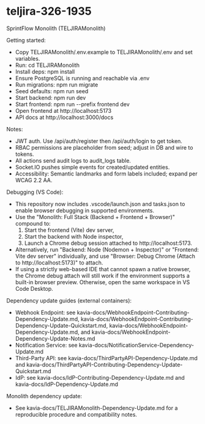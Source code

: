 # teljira-326-1935

SprintFlow Monolith (TELJIRAMonolith)

Getting started:
- Copy TELJIRAMonolith/.env.example to TELJIRAMonolith/.env and set variables.
- Run: cd TELJIRAMonolith
- Install deps: npm install
- Ensure PostgreSQL is running and reachable via .env
- Run migrations: npm run migrate
- Seed defaults: npm run seed
- Start backend: npm run dev
- Start frontend: npm run --prefix frontend dev
- Open frontend at http://localhost:5173
- API docs at http://localhost:3000/docs

Notes:
- JWT auth. Use /api/auth/register then /api/auth/login to get token.
- RBAC permissions are placeholder from seed; adjust in DB and wire to tokens.
- All actions send audit logs to audit_logs table.
- Socket.IO pushes simple events for created/updated entities.
- Accessibility: Semantic landmarks and form labels included; expand per WCAG 2.2 AA.

Debugging (VS Code):
- This repository now includes .vscode/launch.json and tasks.json to enable browser debugging in supported environments.
- Use the "Monolith: Full Stack (Backend + Frontend + Browser)" compound to:
  1) Start the frontend (Vite) dev server,
  2) Start the backend with Node inspector,
  3) Launch a Chrome debug session attached to http://localhost:5173.
- Alternatively, run "Backend: Node (Nodemon + Inspector)" or "Frontend: Vite dev server" individually, and use "Browser: Debug Chrome (Attach to http://localhost:5173)" to attach.
- If using a strictly web-based IDE that cannot spawn a native browser, the Chrome debug attach will still work if the environment supports a built-in browser preview. Otherwise, open the same workspace in VS Code Desktop.

Dependency update guides (external containers):
- Webhook Endpoint: see kavia-docs/WebhookEndpoint-Contributing-Dependency-Update.md, kavia-docs/WebhookEndpoint-Contributing-Dependency-Update-Quickstart.md, kavia-docs/WebhookEndpoint-Dependency-Update.md, and kavia-docs/WebhookEndpoint-Dependency-Update-Notes.md
- Notification Service: see kavia-docs/NotificationService-Dependency-Update.md
- Third-Party API: see kavia-docs/ThirdPartyAPI-Dependency-Update.md and kavia-docs/ThirdPartyAPI-Contributing-Dependency-Update-Quickstart.md
- IdP: see kavia-docs/IdP-Contributing-Dependency-Update.md and kavia-docs/IdP-Dependency-Update.md

Monolith dependency update:
- See kavia-docs/TELJIRAMonolith-Dependency-Update.md for a reproducible procedure and compatibility notes.
